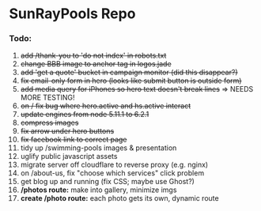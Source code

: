 # SunRayPools Repo

### Todo:

1. ~~add /thank-you to 'do not index' in robots.txt~~
2. ~~change BBB image to anchor tag in logos.jade~~
3. ~~add 'get a quote' bucket in campaign monitor (did this disappear?)~~
4. ~~fix email-only form in hero (looks like submit button is outside form)~~
5. ~~add media query for iPhones so hero text doesn't break lines~~ => NEEDS MORE TESTING!
6. ~~on / fix bug where hero.active and hs.active interact~~
7. ~~update engines from node 5.11.1 to 6.2.1~~
8. ~~compress images~~
9. ~~fix arrow under hero buttons~~
10. ~~fix facebook link to correct page~~
11. tidy up /swimming-pools images & presentation
12. uglify public javascript assets
13. migrate server off cloudflare to reverse proxy (e.g. nginx)
14. on /about-us, fix "choose which services" click problem
15. get blog up and running (fix CSS; maybe use Ghost?)
16. **/photos route:** make into gallery, minimize imgs
17. **create /photo route:** each photo gets its own, dynamic route
